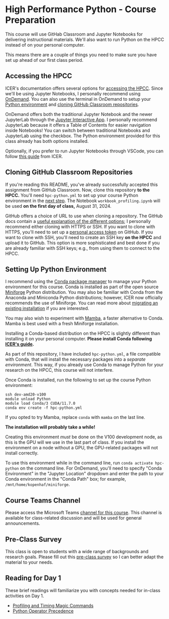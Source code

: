 # High Performance Python - Course Preparation

This course will use GitHab Classroom and Jupyter Notebooks for delivering instructional materials. 
We'll also want to run Python on the HPCC instead of on your personal computer.

This means there are a couple of things you need to make sure you have set up ahead of our first class period.

## Accessing the HPCC

ICER's documentation offers several options for [accessing the HPCC](https://docs.icer.msu.edu/accessHPCC_overview/).
Since we'll be using Jupyter Notebooks, I personally recommend using [OnDemand](https://docs.icer.msu.edu/Open_OnDemand/).
You can also use the terminal in OnDemand to setup your [Python environment](#setting-up-python-environment) and [cloning GitHub Classroom repositories](#cloning-githab-classroom-repositories).

OnDemand offers both the traditional Jupyter Notebook and the newer JupyterLab through the [Jupyter Interactive App](https://ondemand.hpcc.msu.edu/pun/sys/dashboard/batch_connect/sys/bc_icer_jupyter_ubuntu/session_contexts/new). I personally recommend JupyterLab because it offers a Table of Contents for easier navigation inside Notebooks! You can switch between traditional Notebooks and JupyterLab using the checkbox. The Python environment provided for this class already has both options installed.

Optionally, if you prefer to run Jupyter Notebooks through VSCode, you can follow [this guide](https://docs.icer.msu.edu/Jupyter_Notebook_in_VS_Code) from ICER.

## Cloning GitHub Classroom Repositories

If you're reading this README, you've already successfully accepted this assignment from GitHub Classroom.
Now, clone this repository **to the HPCC.** You'll need `hpc-python.yml` to set up your course Python environment in the [next step](#setting-up-python-environment).
The Notebook `workbook_profiling.ipynb` will be used **on the first day of class,** August 31, 2024.

GitHub offers a choice of URL to use when cloning a repository. The GitHub docs contain a [useful explanation of the different options](https://docs.github.com/en/get-started/getting-started-with-git/about-remote-repositories#cloning-with-https-urls); I personally recommend either cloning with HTTPS or SSH. If you want to clone with HTTPS, you'll need to set up a [personal access token](https://docs.github.com/en/authentication/keeping-your-account-and-data-secure/managing-your-personal-access-tokens) on GitHub. If you want to clone with SSH, you'll need to create an SSH key **on the HPCC** and upload it to GitHub. This option is more sophisticated and best done if you are already familiar with SSH keys; e.g., from using them to connect to the HPCC.

## Setting Up Python Environment

I recommend using the [Conda package manager](https://docs.conda.io/en/latest/) to manage your Python environment for this course. Conda is installed as part of the open source [Miniforge](https://github.com/conda-forge/miniforge) Python distribution. You may also be familiar with Conda from the Anaconda and Miniconda Python distributions; however, ICER now officially recommends the use of Miniforge. You can read more about [migrating an existing installation](https://docs.icer.msu.edu/Replacing_conda_install/) if you are interested.

You may also wish to experiment with [Mamba](https://mamba.readthedocs.io/en/latest/), a faster alternative to Conda. Mamba is best used with a fresh Miniforge installation.

Installing a Conda-based distribution on the HPCC is slightly different than installing it on your personal computer. **Please install Conda following [ICER's guide](docs.icer.msu.edu/Using_conda/).**

As part of this repository, I have included `hpc-python.yml`, a file compatible with Conda, that will install the necessary packages into a *separate environment*. This way, if you already use Conda to manage Python for your research on the HPCC, this course will not interfere.

Once Conda is installed, run the following to set up the course Python environment:
```
ssh dev-amd20-v100
module unload Python
module load Conda/3 CUDA/11.7.0
conda env create -f hpc-python.yml
```
If you opted to try Mamba, replace `conda` with `mamba` on the last line. 

**The installation will probably take a while!** 

Creating this environment *must* be done on the V100 development node, as this is the GPU will we use in the last part of class. If you install the environment on a node without a GPU, the GPU-related packages will not install correctly.

To use this environment while in the command line, run `conda activate hpc-python` on the command line. For OnDemand, you'll need to specify "Conda Environment" in the "Jupyter Location" dropdown and enter the path to your Conda environment in the "Conda Path" box; for example, `/mnt/home/kopenhaf/miniforge`.

## Course Teams Channel

Please access the Microsoft Teams [channel for this course](https://teams.microsoft.com/l/channel/19%3a3dd0be706c0e44b78efe9725782fce35%40thread.tacv2/High%2520Performance%2520Python?groupId=363209fc-9ec9-4541-af7d-820a23e72d62&tenantId=22177130-642f-41d9-9211-74237ad5687d). This channel is available for class-related discussion and will be used for general announcements.

## Pre-Class Survey

This class is open to students with a wide range of backgrounds and research goals. Please fill out this [pre-class survey](https://docs.google.com/forms/d/e/1FAIpQLSeuwv3JQioi-WoDjQ8_e2NbWzSa7Y6Eo6GrYjSA60AWjd8Mqw/viewform?usp=sf_link) so I can better adapt the material to your needs.

## Reading for Day 1

These brief readings will familiarize you with concepts needed for in-class activities on Day 1.

- [Profiling and Timing Magic Commands](https://jakevdp.github.io/PythonDataScienceHandbook/01.07-timing-and-profiling.html)
- [Python Operator Precedence](https://introcs.cs.princeton.edu/python/appendix_precedence/)